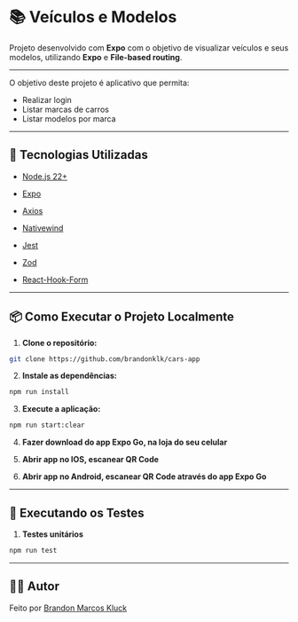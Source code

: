 
# 📚 Veículos e Modelos


Projeto desenvolvido com **Expo** com o objetivo de visualizar veículos e seus modelos, utilizando **Expo** e **File-based routing**.

---
  O objetivo deste projeto é aplicativo que permita:

-   Realizar login
-   Listar marcas de carros
-   Listar modelos por marca

---

## 🚀 Tecnologias Utilizadas

- [Node.js 22+](https://nodejs.org/)

- [Expo](https://expo.dev/)

- [Axios](https://axios-http.com/ptbr/docs/intro)

- [Nativewind](https://www.nativewind.dev/)

- [Jest](https://jestjs.io/)

- [Zod](https://zod.dev/)

- [React-Hook-Form](https://react-hook-form.com/)

---

## 📦 Como Executar o Projeto Localmente

  

1.  **Clone o repositório:**
```bash
git clone https://github.com/brandonklk/cars-app
```

2.  **Instale as dependências:**
```bash
npm run install
```

3.  **Execute a aplicação:**
```bash
npm run start:clear
```

4.  **Fazer download do app Expo Go, na loja do seu celular**

5.  **Abrir app no IOS, escanear QR Code**

6.  **Abrir app no Android, escanear QR Code através do app Expo Go**

---
## 🧪 Executando os Testes

1.  **Testes unitários**
```bash
npm run test
```
---

## 🧑‍💻 Autor
Feito por [Brandon Marcos Kluck](https://github.com/brandonklk)